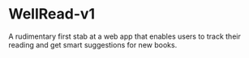 # WellRead-v1
A rudimentary first stab at a web app that enables users to track their reading and get smart suggestions for new books.
